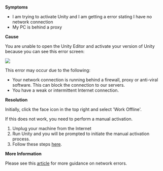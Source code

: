 

**Symptoms**


- I am trying to activate Unity and I am getting a error stating I have no network connection
- My PC is behind a proxy



**Cause**



You are unable to open the Unity Editor and activate your version of Unity because you can see this error screen:



![](/hc/en-us/article_attachments/202062333/1.png)



This error may occur due to the following:


- Your network connection is running behind a firewall, proxy or anti-viral software. This can block the connection to our servers.
- You have a weak or intermittent Internet connection.



**Resolution**



Initially, click the face icon in the top right and select 'Work Offline'.



If this does not work, you need to perform a manual activation.



1. Unplug your machine from the Internet
2. Run Unity and you will be prompted to initiate the manual activation process.
3. Follow these steps [here](http://docs.unity3d.com/Manual/ManualActivationGuide.html).



**More Information**



Please see this [article](/hc/en-us/articles/206590155-Anytime-I-launch-Unity-I-get-a-message-saying-Checking-License-Unity-is-checking-your-license-authorization-stay-tuned-) for more guidance on network errors.





